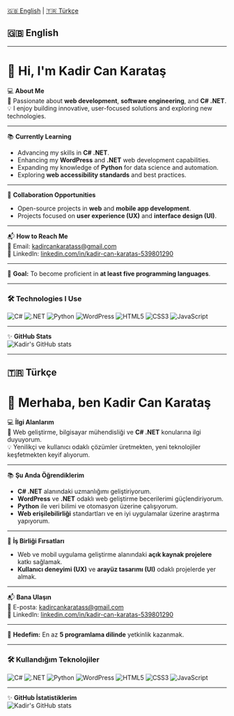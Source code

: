 [🇬🇧 English](#-english) | [🇹🇷 Türkçe](#-türkçe)

## 🇬🇧 English

---

# 👋 Hi, I'm **Kadir Can Karataş**  

💻 **About Me**  
🚀 Passionate about **web development**, **software engineering**, and **C# .NET**.  
💡 I enjoy building innovative, user-focused solutions and exploring new technologies.  

---

📚 **Currently Learning**  
- Advancing my skills in **C# .NET**.  
- Enhancing my **WordPress** and **.NET** web development capabilities.  
- Expanding my knowledge of **Python** for data science and automation.  
- Exploring **web accessibility standards** and best practices.  

---

🤝 **Collaboration Opportunities**  
- Open-source projects in **web** and **mobile app development**.  
- Projects focused on **user experience (UX)** and **interface design (UI)**.  

---

📬 **How to Reach Me**  
📧 Email: [kadircankaratass@gmail.com](mailto:kadircankaratass@gmail.com)  
💼 LinkedIn: [linkedin.com/in/kadir-can-karatas-539801290](https://www.linkedin.com/in/kadir-can-karatas-539801290)  

---

🎯 **Goal:** To become proficient in **at least five programming languages**.  

---

### 🛠️ Technologies I Use
![C#](https://img.shields.io/badge/C%23-239120?style=for-the-badge&logo=c-sharp&logoColor=white)
![.NET](https://img.shields.io/badge/.NET-512BD4?style=for-the-badge&logo=dotnet&logoColor=white)
![Python](https://img.shields.io/badge/Python-3776AB?style=for-the-badge&logo=python&logoColor=white)
![WordPress](https://img.shields.io/badge/WordPress-21759B?style=for-the-badge&logo=wordpress&logoColor=white)
![HTML5](https://img.shields.io/badge/HTML5-E34F26?style=for-the-badge&logo=html5&logoColor=white)
![CSS3](https://img.shields.io/badge/CSS3-1572B6?style=for-the-badge&logo=css3&logoColor=white)
![JavaScript](https://img.shields.io/badge/JavaScript-F7DF1E?style=for-the-badge&logo=javascript&logoColor=black)

---

✨ **GitHub Stats**  
![Kadir's GitHub stats](https://github-readme-stats.vercel.app/api?username=kckaratass&show_icons=true&theme=radical)

---

## 🇹🇷 Türkçe

# 👋 Merhaba, ben **Kadir Can Karataş**  

💻 **İlgi Alanlarım**  
🚀 Web geliştirme, bilgisayar mühendisliği ve **C# .NET** konularına ilgi duyuyorum.  
💡 Yenilikçi ve kullanıcı odaklı çözümler üretmekten, yeni teknolojiler keşfetmekten keyif alıyorum.  

---

📚 **Şu Anda Öğrendiklerim**  
- **C# .NET** alanındaki uzmanlığımı geliştiriyorum.  
- **WordPress** ve **.NET** odaklı web geliştirme becerilerimi güçlendiriyorum.  
- **Python** ile veri bilimi ve otomasyon üzerine çalışıyorum.  
- **Web erişilebilirliği** standartları ve en iyi uygulamalar üzerine araştırma yapıyorum.  

---

🤝 **İş Birliği Fırsatları**  
- Web ve mobil uygulama geliştirme alanındaki **açık kaynak projelere** katkı sağlamak.  
- **Kullanıcı deneyimi (UX)** ve **arayüz tasarımı (UI)** odaklı projelerde yer almak.  

---

📬 **Bana Ulaşın**  
📧 E-posta: [kadircankaratass@gmail.com](mailto:kadircankaratass@gmail.com)  
💼 LinkedIn: [linkedin.com/in/kadir-can-karatas-539801290](https://www.linkedin.com/in/kadir-can-karatas-539801290)  

---

🎯 **Hedefim:** En az **5 programlama dilinde** yetkinlik kazanmak.  

---

### 🛠️ Kullandığım Teknolojiler
![C#](https://img.shields.io/badge/C%23-239120?style=for-the-badge&logo=c-sharp&logoColor=white)
![.NET](https://img.shields.io/badge/.NET-512BD4?style=for-the-badge&logo=dotnet&logoColor=white)
![Python](https://img.shields.io/badge/Python-3776AB?style=for-the-badge&logo=python&logoColor=white)
![WordPress](https://img.shields.io/badge/WordPress-21759B?style=for-the-badge&logo=wordpress&logoColor=white)
![HTML5](https://img.shields.io/badge/HTML5-E34F26?style=for-the-badge&logo=html5&logoColor=white)
![CSS3](https://img.shields.io/badge/CSS3-1572B6?style=for-the-badge&logo=css3&logoColor=white)
![JavaScript](https://img.shields.io/badge/JavaScript-F7DF1E?style=for-the-badge&logo=javascript&logoColor=black)

---

✨ **GitHub İstatistiklerim**  
![Kadir's GitHub stats](https://github-readme-stats.vercel.app/api?username=kckaratass&show_icons=true&theme=radical)



